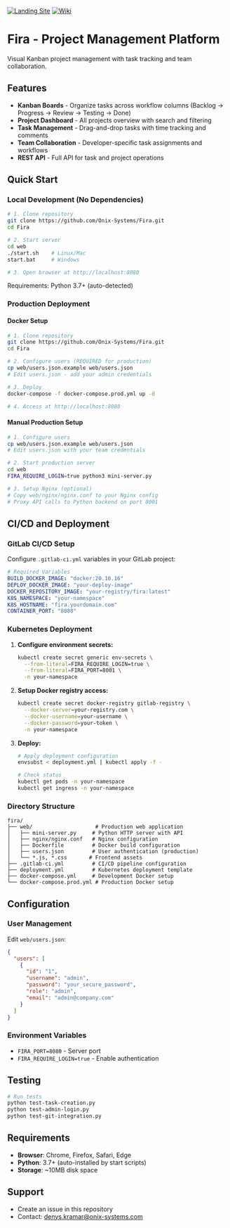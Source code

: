 
[![Landing Site](https://img.shields.io/badge/Website-Landing%20Page-blue?logo=web)](https://onix-systems-android-tasks.dev.onix.team/landing/index.html)
[![Wiki](https://img.shields.io/badge/Wiki-GitHub%20Wiki-green?logo=tools)](https://github.com/Onix-Systems/Fira/wiki)

# Fira - Project Management Platform

Visual Kanban project management with task tracking and team collaboration.

## Features

- **Kanban Boards** - Organize tasks across workflow columns (Backlog → Progress → Review → Testing → Done)
- **Project Dashboard** - All projects overview with search and filtering
- **Task Management** - Drag-and-drop tasks with time tracking and comments
- **Team Collaboration** - Developer-specific task assignments and workflows
- **REST API** - Full API for task and project operations

## Quick Start

### Local Development (No Dependencies)

```bash
# 1. Clone repository
git clone https://github.com/Onix-Systems/Fira.git
cd Fira

# 2. Start server
cd web
./start.sh    # Linux/Mac
start.bat     # Windows

# 3. Open browser at http://localhost:8080
```

Requirements: Python 3.7+ (auto-detected)

### Production Deployment

#### Docker Setup

```bash
# 1. Clone repository
git clone https://github.com/Onix-Systems/Fira.git
cd Fira

# 2. Configure users (REQUIRED for production)
cp web/users.json.example web/users.json
# Edit users.json - add your admin credentials

# 3. Deploy
docker-compose -f docker-compose.prod.yml up -d

# 4. Access at http://localhost:8080
```

#### Manual Production Setup

```bash
# 1. Configure users
cp web/users.json.example web/users.json
# Edit users.json with your team credentials

# 2. Start production server
cd web
FIRA_REQUIRE_LOGIN=true python3 mini-server.py

# 3. Setup Nginx (optional)
# Copy web/nginx/nginx.conf to your Nginx config
# Proxy API calls to Python backend on port 8001
```


## CI/CD and Deployment

### GitLab CI/CD Setup

Configure `.gitlab-ci.yml` variables in your GitLab project:

```yaml
# Required Variables
BUILD_DOCKER_IMAGE: "docker:20.10.16"
DEPLOY_DOCKER_IMAGE: "your-deploy-image"
DOCKER_REPOSITORY_IMAGE: "your-registry/fira:latest"
K8S_NAMESPACE: "your-namespace"
K8S_HOSTNAME: "fira.yourdomain.com"
CONTAINER_PORT: "8080"
```

### Kubernetes Deployment

1. **Configure environment secrets:**
   ```bash
   kubectl create secret generic env-secrets \
     --from-literal=FIRA_REQUIRE_LOGIN=true \
     --from-literal=FIRA_PORT=8001 \
     -n your-namespace
   ```

2. **Setup Docker registry access:**
   ```bash
   kubectl create secret docker-registry gitlab-registry \
     --docker-server=your-registry.com \
     --docker-username=your-username \
     --docker-password=your-token \
     -n your-namespace
   ```

3. **Deploy:**
   ```bash
   # Apply deployment configuration
   envsubst < deployment.yml | kubectl apply -f -
   
   # Check status
   kubectl get pods -n your-namespace
   kubectl get ingress -n your-namespace
   ```

### Directory Structure
```
fira/
├── web/                    # Production web application
│   ├── mini-server.py     # Python HTTP server with API
│   ├── nginx/nginx.conf   # Nginx configuration
│   ├── Dockerfile         # Docker build configuration
│   ├── users.json         # User authentication (production)
│   └── *.js, *.css       # Frontend assets
├── .gitlab-ci.yml         # CI/CD pipeline configuration
├── deployment.yml         # Kubernetes deployment template
├── docker-compose.yml     # Development Docker setup
└── docker-compose.prod.yml # Production Docker setup
```

## Configuration

### User Management

Edit `web/users.json`:
```json
{
  "users": [
    {
      "id": "1",
      "username": "admin",
      "password": "your_secure_password",
      "role": "admin",
      "email": "admin@company.com"
    }
  ]
}
```

### Environment Variables
- `FIRA_PORT=8080` - Server port
- `FIRA_REQUIRE_LOGIN=true` - Enable authentication

## Testing

```bash
# Run tests
python test-task-creation.py
python test-admin-login.py
python test-git-integration.py
```

## Requirements

- **Browser**: Chrome, Firefox, Safari, Edge
- **Python**: 3.7+ (auto-installed by start scripts)
- **Storage**: ~10MB disk space

## Support

- Create an issue in this repository
- Contact: denys.kramar@onix-systems.com
